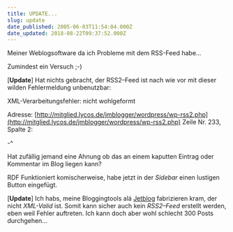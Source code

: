 ```yaml
---
title: UPDATE...
slug: update
date_published: 2005-06-03T11:54:04.000Z
date_updated: 2018-08-22T09:37:52.000Z
---
```


Meiner Weblogsoftware da ich Probleme mit dem RSS-Feed habe…

Zumindest ein Versuch ;-)

[**Update**] Hat nichts gebracht, der RSS2–Feed ist nach wie vor mit dieser wilden Fehlermeldung unbenutzbar:

XML-Verarbeitungsfehler: nicht wohlgeformt

Adresse: [http://mitglied.lycos.de/jmblogger/wordpress/wp-rss2.php](http://mitglied.lycos.de/jmblogger/wordpress/wp-rss2.php)
Zeile Nr. 233, Spalte 2:

</pre></xmp></noscript>

-^

Hat zufällig jemand eine Ahnung ob das an einem kaputten Eintrag oder Kommentar im Blog liegen kann?

RDF Funktioniert komischerweise, habe jetzt in der *Sidebar* einen lustigen Button eingefügt.

[**Update**] Ich habs, meine Bloggingtools alá [Jetblog](http://www.jetblog.com/) fabrizieren kram, der nicht *XML-Valid* ist. Somit kann sicher auch kein *RSS2–Feed* erstellt werden, eben weil Fehler auftreten. Ich kann doch aber wohl schlecht 300 Posts durchgehen…
